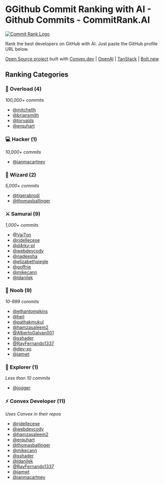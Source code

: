 # GGithub Commit Ranking with AI - Github Commits - CommitRank.AI

[![Commit Rank Logo](https://commitrank.ai/apple-touch-icon-180x180.png)](https://commitrank.ai/)

Rank the best developers on GitHub with AI. Just paste the GitHub profile URL below.

[Open Source project](https://github.com/waynesutton/commitrank) built with [Convex.dev](https://convex.link/C9EptlP) | [OpenAI](https://openai.com/) | [TanStack](https://tanstack.com/) | [Bolt.new](https://bolt.new/)

## Ranking Categories

### 🌟 Overload (4)

_100,000+ commits_

- [@mitchellh](https://github.com/mitchellh)
- [@briansmith](https://github.com/briansmith)
- [@torvalds](https://github.com/torvalds)
- [@erquhart](https://github.com/erquhart)

### 💻 Hacker (1)

_10,000+ commits_

- [@ianmacartney](https://github.com/ianmacartney)

### 🔮 Wizard (2)

_5,000+ commits_

- [@tigerabrodi](https://github.com/tigerabrodi)
- [@thomasballinger](https://github.com/thomasballinger)

### ⚔️ Samurai (9)

_1,000+ commits_

- [@VaiTon](https://github.com/VaiTon)
- [@rjdellecese](https://github.com/rjdellecese)
- [@d4rky-pl](https://github.com/d4rky-pl)
- [@webdevcody](https://github.com/webdevcody)
- [@nadeesha](https://github.com/nadeesha)
- [@elizabethsiegle](https://github.com/elizabethsiegle)
- [@goffrie](https://github.com/goffrie)
- [@mikecann](https://github.com/mikecann)
- [@ldanilek](https://github.com/ldanilek)

### 🌱 Noob (9)

_10-999 commits_

- [@ethantompkins](https://github.com/ethantompkins)
- [@heil](https://github.com/heil)
- [@pathakmukul](https://github.com/pathakmukul)
- [@hamzasaleem2](https://github.com/hamzasaleem2)
- [@AlbertoGalvan001](https://github.com/AlbertoGalvan001)
- [@sshader](https://github.com/sshader)
- [@RayFernando1337](https://github.com/RayFernando1337)
- [@dev-xo](https://github.com/dev-xo)
- [@jamwt](https://github.com/jamwt)

### 🧭 Explorer (1)

_Less than 10 commits_

- [@jogger](https://github.com/jogger)

### ⚡ Convex Developer (11)

_Uses Convex in their repos_

- [@rjdellecese](https://github.com/rjdellecese)
- [@webdevcody](https://github.com/webdevcody)
- [@hamzasaleem2](https://github.com/hamzasaleem2)
- [@erquhart](https://github.com/erquhart)
- [@thomasballinger](https://github.com/thomasballinger)
- [@mikecann](https://github.com/mikecann)
- [@sshader](https://github.com/sshader)
- [@ldanilek](https://github.com/ldanilek)
- [@RayFernando1337](https://github.com/RayFernando1337)
- [@jamwt](https://github.com/jamwt)
- [@ianmacartney](https://github.com/ianmacartney)
